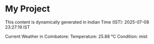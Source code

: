 # My Project

This content is dynamically generated in Indian Time (IST): 2025-07-08 23:27:19 IST


Current Weather in Coimbatore:
Temperature: 25.88 °C
Condition: mist
